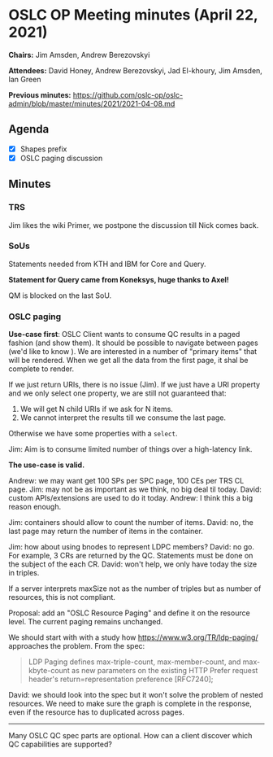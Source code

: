 # OSLC OP Meeting minutes (April 22, 2021)

**Chairs:** Jim Amsden, Andrew Berezovskyi

**Attendees:** David Honey, Andrew Berezovskyi, Jad El-khoury, Jim Amsden, Ian Green

**Previous minutes:** https://github.com/oslc-op/oslc-admin/blob/master/minutes/2021/2021-04-08.md

## Agenda

- [x] Shapes prefix
- [x] OSLC paging discussion

## Minutes

### TRS

Jim likes the wiki Primer, we postpone the discussion till Nick comes back.

### SoUs

Statements needed from KTH and IBM for Core and Query.

**Statement for Query came from Koneksys, huge thanks to Axel!**

QM is blocked on the last SoU.

### OSLC paging

**Use-case first**: OSLC Client wants to consume QC results in a paged fashion (and show them). It should be possible to navigate between pages (we'd like to know ). We are interested in a number of "primary items" that will be rendered. When we get all the data from the first page, it shal be complete to render.

If we just return URIs, there is no issue (Jim). If we just have a URI property and we only select one property, we are still not guaranteed that:

1. We will get N child URIs if we ask for N items.
2. We cannot interpret the results till we consume the last page.

Otherwise we have some properties with a `select`.

Jim: Aim is to consume limited number of things over a high-latency link.

**The use-case is valid.**

Andrew: we may want get 100 SPs per SPC page, 100 CEs per TRS CL page. Jim: may not be as important as we think, no big deal til today. David: custom APIs/extensions are used to do it today. Andrew: I think this a big reason enough.

Jim: containers should allow to count the number of items. David: no, the last page may return the number of items in the container.

Jim: how about using bnodes to represent LDPC members? David: no go. For example, 3 CRs are returned by the QC. Statements must be done on the subject of the each CR. David: won't help, we only have today the size in triples.

If a server interprets maxSize not as the number of triples but as number of resources, this is not compliant.

Proposal: add an "OSLC Resource Paging" and define it on the resource level. The current paging remains unchanged.

We should start with with a study how https://www.w3.org/TR/ldp-paging/ approaches the problem. From the spec:

> LDP Paging defines max-triple-count, max-member-count, and max-kbyte-count as new parameters on the existing HTTP Prefer request header's return=representation preference [RFC7240];

David: we should look into the spec but it won't solve the problem of nested resources. We need to make sure the graph is complete in the response, even if the resource has to duplicated across pages.

---

Many OSLC QC spec parts are optional. How can a client discover which QC capabilities are supported?
